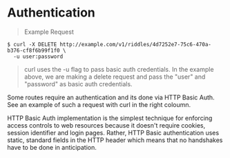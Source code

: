 # Authentication

> Example Request

```language-curl
$ curl -X DELETE http://example.com/v1/riddles/4d7252e7-75c6-470a-b376-cf8f6b99f1f0 \
  -u user:password
```

> curl uses the -u flag to pass basic auth credentials. In the example above, we are making a delete request and pass the "user" and "password" as basic auth credentials.

Some routes require an authentication and its done via HTTP Basic Auth. See an example of such a request with curl in the right coloumn.

HTTP Basic Auth implementation is the simplest technique for enforcing access controls to web resources because it doesn't require cookies, session identifier and login pages. Rather, HTTP Basic authentication uses static, standard fields in the HTTP header which means that no handshakes have to be done in anticipation.


